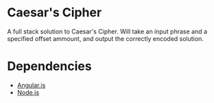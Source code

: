 # Caesar's Cipher

A full stack solution to Caesar's Cipher.  Will take an input phrase and a
specified offset ammount, and output the correctly encoded solution.

# Dependencies
* [Angular.js](https://angular.io/guide/setup-local)
* [Node.js]()

